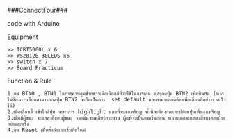 ###ConnectFour###

code with Arduino

Equipment
	
	>> TCRT5000L x 6
   	>> WS2812B 30LEDS x6
	>> switch x 7 
	>> Board Practicum

Function & Rule
	
	1.กด BTN0 , BTN1 ในการควบคุมซ้ายขวาเพื่อเลือกสีที่จะใช้ในการเล่น และกดปุ่ม BTN2 เพื่อยืนยัน (หากไม่ต้องการเลือกสามารถกดปุ่ม BTN2 จะถือเป็นการ  set default และสามารถกดค้างเพื่อเลื่อนสีอย่างรวดเร็วได้)
	2.เมื่อเลื่อนนิ้วเข้าใกล้ปุ่ม จะทำการ highlight แถวที่จะลงเหรียญ ทั้งนี้จะต้องกดและปล่อยปุ่มเพื่อลงเหรียญ
	3.เมื่อมีผู้ชนะ จะแสดงสีของผู้ชนะ จากนั้นจะเคลียร์กระดาน ผู้แพ้จะเป็นคนเริ่มก่อน หากเสมอจะแสดงสีของสองฝ่ายอย่างละครึ่ง
	4.กด Reset เพื่อตั้งค่าและเริ่มต้นใหม่
	
